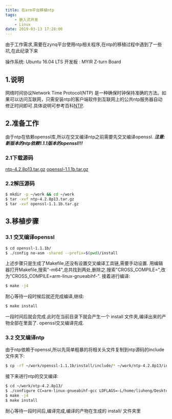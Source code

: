 ```yaml
---
title: 在arm平台移植ntp
tags: 
    - 嵌入式开发
    - Linux
date: 2019-03-13 17:28:00
---
```


由于工作需求,需要在zynq平台使用ntp相关程序,在ntp的移植过程中遇到了一些坑,在此纪录下来

操作系统: Ubuntu 16.04 LTS
开发板  : MYIR Z-turn Board


<!-- more -->

## 1.说明
网络时间协议Network Time Protocol(NTP) 是一种确保时钟保持准确的方法。如果可以访问互联网，只需安装ntp的客户端软件到互联网上的公共ntp服务器自动修正时间即可.具体说明可参考百科[NTP](https://baike.baidu.com/item/NTP/1100433).

## 2.准备工作
由于ntp在依赖openssl库,所以在交叉编译ntp之前需要先交叉编译openssl.
***注意:新版本的ntp依赖1.1.1版本的openssl!!!***
### 2.1下载源码
[ntp-4.2.8p13.tar.gz](http://www.eecis.udel.edu/~ntp/ntp_spool/ntp4/ntp-4.2/ntp-4.2.8p13.tar.gz)
[openssl-1.1.1b.tar.gz](https://www.openssl.org/source/openssl-1.1.1b.tar.gz)

### 2.2解压源码
```bash
$ mkdir -p ~/work && cd ~/work
$ tar -xvf ntp-4.2.8p13.tar.gz
$ tar -xvf openssl-1.1.1b.tar.gz
```

## 3.移植步骤
### 3.1 交叉编译openssl
```bash
$ cd openssl-1.1.1b/
$ ./config no-asm -shared --prefix=$(pwd)/install
```

上述步骤只是生成了Makefile,还没有设置交叉编译工具链,需要手动设置.
用编辑器打开Makefile,搜索"-m64",总共找到两处,删除之.搜索"CROSS_COMPILE=",改为"CROSS_COMPILE=arm-linux-gnueabihf-".
接着进行编译:
```bash
$ make -j4
```
耐心等待一段时候后就还完成编译,继续:
```bash
$ make install
```

一段时间后就会完成.此时在当前目录下就会产生一个 install 文件夹,编译出来的产物全部在里面了.
openssl交叉编译完成.

### 3.2 交叉编译ntp
由于ntp依赖于openssl,所以先简单粗暴的将相关头文件复制到ntp源码的include文件夹下:
```bash
$ cp -rf ~/work/openssl-1.1.1b/install/include/* ~/work/ntp-4.2.8p13/include
```
接下来进行ntp的交叉编译:
```bash
$ cd ~/work/ntp-4.2.8p13/
$ ./configure CC=arm-linux-gnueabihf-gcc LDFLAGS=-L/home/liuheng/Desktop/openssl-1.1.1b/install/lib --host=arm-linux-gnueabihf --prefix=$(pwd)/install  --with-yielding-select=yes
$ make -j4
$ make install
```

耐心等待一段时间后,编译完成,编译的产物在生成的 install/ 文件夹里

